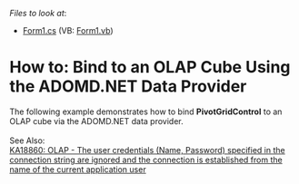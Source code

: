 <!-- default file list -->
*Files to look at*:

* [Form1.cs](./CS/XtraPivotGrid_ADOMD/Form1.cs) (VB: [Form1.vb](./VB/XtraPivotGrid_ADOMD/Form1.vb))
<!-- default file list end -->
# How to: Bind to an OLAP Cube Using the ADOMD.NET Data Provider


<p>The following example demonstrates how to bind <strong>PivotGridControl</strong> to an OLAP cube via the ADOMD.NET data provider.<br><br>See Also:<br><a href="https://www.devexpress.com/Support/Center/p/KA18860">KA18860: OLAP - The user credentials (Name, Password) specified in the connection string are ignored and the connection is established from the name of the current application user</a></p>

<br/>


